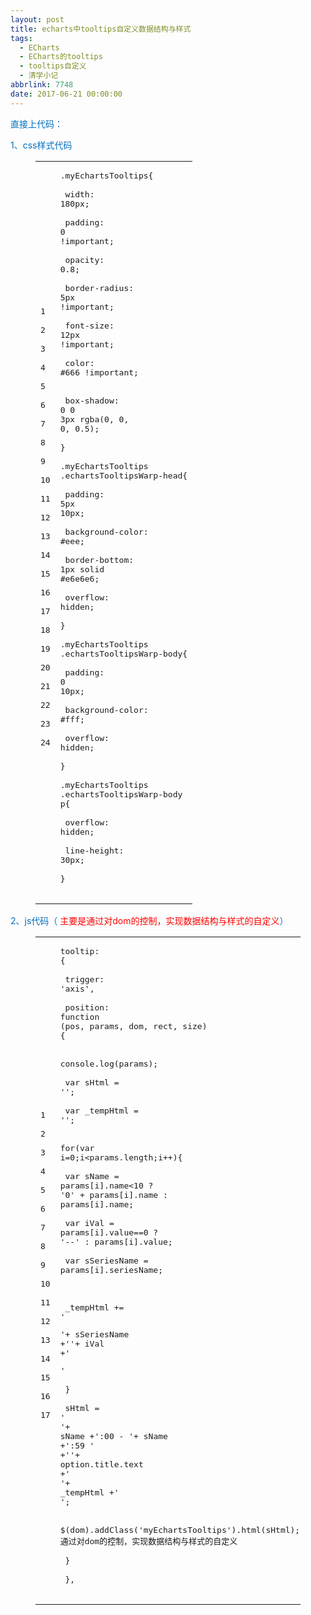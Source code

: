 ```yaml
---
layout: post
title: echarts中tooltips自定义数据结构与样式
tags:
  - ECharts
  - ECharts的tooltips
  - tooltips自定义
  - 清学小记
abbrlink: 7748
date: 2017-06-21 00:00:00
---
```


<!-- build time:Sat Jun 23 2018 12:05:15 GMT+0800 (中国标准时间) --><font color="#0070c0">直接上代码：</font>  
<font color="#0070c0">1、css样式代码</font><figure class="highlight css"><table><tr><td class="gutter"><pre><span class="line">1</span>  
<span class="line">2</span>  
<span class="line">3</span>  
<span class="line">4</span>  
<span class="line">5</span>  
<span class="line">6</span>  
<span class="line">7</span>  
<span class="line">8</span>  
<span class="line">9</span>  
<span class="line">10</span>  
<span class="line">11</span>  
<span class="line">12</span>  
<span class="line">13</span>  
<span class="line">14</span>  
<span class="line">15</span>  
<span class="line">16</span>  
<span class="line">17</span>  
<span class="line">18</span>  
<span class="line">19</span>  
<span class="line">20</span>  
<span class="line">21</span>  
<span class="line">22</span>  
<span class="line">23</span>  
<span class="line">24</span>  
</pre></td><td class="code"><pre><span class="line"><span class="selector-class">.myEchartsTooltips</span>&#123;</span>  
<span class="line">  <span class="attribute">width</span>: <span class="number">180px</span>;</span>  
<span class="line">  <span class="attribute">padding</span>: <span class="number">0</span> <span class="meta">!important</span>;</span>  
<span class="line">  <span class="attribute">opacity</span>: <span class="number">0.8</span>;</span>  
<span class="line">  <span class="attribute">border-radius</span>: <span class="number">5px</span> <span class="meta">!important</span>;</span>  
<span class="line">  <span class="attribute">font-size</span>: <span class="number">12px</span> <span class="meta">!important</span>;</span>  
<span class="line">  <span class="attribute">color</span>: <span class="number">#666</span> <span class="meta">!important</span>; </span>  
<span class="line">  <span class="attribute">box-shadow</span>: <span class="number">0</span> <span class="number">0</span> <span class="number">3px</span> <span class="built_in">rgba</span>(0, 0, 0, 0.5);</span>  
<span class="line">&#125;</span>  
<span class="line"><span class="selector-class">.myEchartsTooltips</span> <span class="selector-class">.echartsTooltipsWarp-head</span>&#123;</span>  
<span class="line">  <span class="attribute">padding</span>: <span class="number">5px</span> <span class="number">10px</span>;</span>  
<span class="line">  <span class="attribute">background-color</span>: <span class="number">#eee</span>;</span>  
<span class="line">  <span class="attribute">border-bottom</span>: <span class="number">1px</span> solid <span class="number">#e6e6e6</span>;</span>  
<span class="line">  <span class="attribute">overflow</span>: hidden;</span>  
<span class="line">&#125;</span>  
<span class="line"><span class="selector-class">.myEchartsTooltips</span> <span class="selector-class">.echartsTooltipsWarp-body</span>&#123;</span>  
<span class="line">  <span class="attribute">padding</span>: <span class="number">0</span> <span class="number">10px</span>;</span>  
<span class="line">  <span class="attribute">background-color</span>: <span class="number">#fff</span>;</span>  
<span class="line">  <span class="attribute">overflow</span>: hidden;</span>  
<span class="line">&#125;</span>  
<span class="line"><span class="selector-class">.myEchartsTooltips</span> <span class="selector-class">.echartsTooltipsWarp-body</span> <span class="selector-tag">p</span>&#123;</span>  
<span class="line">  <span class="attribute">overflow</span>: hidden;</span>  
<span class="line">  <span class="attribute">line-height</span>: <span class="number">30px</span>;</span>  
<span class="line">&#125;</span>  
</pre></td></tr></table></figure><font color="#0070c0">2、js代码（ <font color="red">主要是通过对dom的控制，实现数据结构与样式的自定义</font>）</font><figure class="highlight js"><table><tr><td class="gutter"><pre><span class="line">1</span>  
<span class="line">2</span>  
<span class="line">3</span>  
<span class="line">4</span>  
<span class="line">5</span>  
<span class="line">6</span>  
<span class="line">7</span>  
<span class="line">8</span>  
<span class="line">9</span>  
<span class="line">10</span>  
<span class="line">11</span>  
<span class="line">12</span>  
<span class="line">13</span>  
<span class="line">14</span>  
<span class="line">15</span>  
<span class="line">16</span>  
<span class="line">17</span>  
</pre></td><td class="code"><pre><span class="line">tooltip: &#123;</span>  
<span class="line">                trigger: <span class="string">'axis'</span>,</span>  
<span class="line">                position: <span class="function"><span class="keyword">function</span> (<span class="params">pos, params, dom, rect, size</span>) </span>&#123;</span>  
<span class="line">                    <span class="built_in">console</span>.log(params);</span>  
<span class="line">                    <span class="keyword">var</span> sHtml = <span class="string">''</span>;</span>  
<span class="line">                    <span class="keyword">var</span> _tempHtml = <span class="string">''</span>;</span>  
<span class="line">                    <span class="keyword">for</span>(<span class="keyword">var</span> i=<span class="number">0</span>;i<params.length;i++)&#123;</span>  
<span class="line">                        <span class="keyword">var</span> sName = params[i].name<<span class="number">10</span> ? <span class="string">'0'</span> + params[i].name : params[i].name;</span>  
<span class="line">                        <span class="keyword">var</span> iVal = params[i].value==<span class="number">0</span> ? <span class="string">'--'</span> : params[i].value;</span>  
<span class="line">                        <span class="keyword">var</span> sSeriesName = params[i].seriesName;</span>  
<span class="line"></span>  
<span class="line">                        _tempHtml += <span class="string">'<p><span class="pull-left">'</span>+ sSeriesName +<span class="string">'</span><span class="pull-right">'</span>+ iVal +<span class="string">'</span></p>'</span></span>  
<span class="line">                    &#125;</span>  
<span class="line">                    sHtml = <span class="string">'<div class="echartsTooltipsWarp-head"><span class="pull-left">'</span>+ sName +<span class="string">':00 - '</span>+ sName +<span class="string">':59 '</span> +<span class="string">'</span><span class="pull-right">'</span>+ option.title.text +<span class="string">'</span></div><div class="echartsTooltipsWarp-body">'</span>+ _tempHtml +<span class="string">'</div>'</span>;</span>  
<span class="line">                    $(dom).addClass(<span class="string">'myEchartsTooltips'</span>).html(sHtml);<span class="comment">// 通过对dom的控制，实现数据结构与样式的自定义</span></span>  
<span class="line">                &#125;</span>  
<span class="line">            &#125;,</span>  
</pre></td></tr></table></figure><!-- rebuild by neat -->